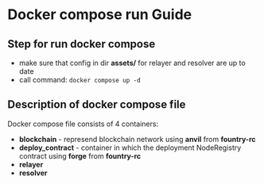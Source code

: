 # Docker compose run Guide

## Step for run docker compose
- make sure that config in dir **assets/** for relayer and resolver are up to date
- call command: ```docker compose up -d```

## Description of docker compose file
Docker compose file consists of 4 containers:
- **blockchain** - represend blockchain network using **anvil** from **fountry-rc**
- **deploy_contract** - container in which the deployment NodeRegistry contract using **forge** from **fountry-rc**
- **relayer**
- **resolver**
